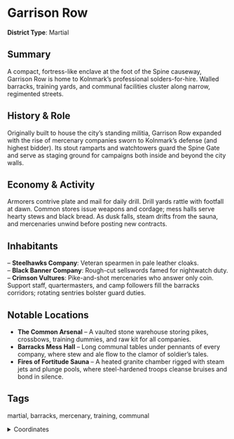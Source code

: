 # Garrison Row

**District Type**: Martial

## Summary

A compact, fortress-like enclave at the foot of the Spine causeway, Garrison Row is home to Kolnmark’s professional solders-for-hire. Walled barracks, training yards, and communal facilities cluster along narrow, regimented streets.

## History & Role

Originally built to house the city’s standing militia, Garrison Row expanded with the rise of mercenary companies sworn to Kolnmark’s defense (and highest bidder). Its stout ramparts and watchtowers guard the Spine Gate and serve as staging ground for campaigns both inside and beyond the city walls.

## Economy & Activity

Armorers contrive plate and mail for daily drill. Drill yards rattle with footfall at dawn. Common stores issue weapons and cordage; mess halls serve hearty stews and black bread. As dusk falls, steam drifts from the sauna, and mercenaries unwind before posting new contracts.

## Inhabitants

– **Steelhawks Company**: Veteran spearmen in pale leather cloaks.  
– **Black Banner Company**: Rough-cut sellswords famed for nightwatch duty.  
– **Crimson Vultures**: Pike-and-shot mercenaries who answer only coin.  
Support staff, quartermasters, and camp followers fill the barracks corridors; rotating sentries bolster guard duties.

## Notable Locations

- **The Common Arsenal** – A vaulted stone warehouse storing pikes, crossbows, training dummies, and raw kit for all companies.  
- **Barracks Mess Hall** – Long communal tables under pennants of every company, where stew and ale flow to the clamor of soldier’s tales.  
- **Fires of Fortitude Sauna** – A heated granite chamber rigged with steam jets and plunge pools, where steel-hardened troops cleanse bruises and bond in silence.  

## Tags

martial, barracks, mercenary, training, communal

<details>
<summary>Coordinates</summary>

[5701,2542]
[5705,3246]
[5801,3298]
[5891,3238]
[5939,3022]
[5969,2994]
[5957,2944]
[5911,2926]
[5889,2894]
[5889,2846]
[5863,2832]
[5837,2754]
[5867,2680]
[5831,2654]
[5773,2608]
[5749,2536]

</details>
